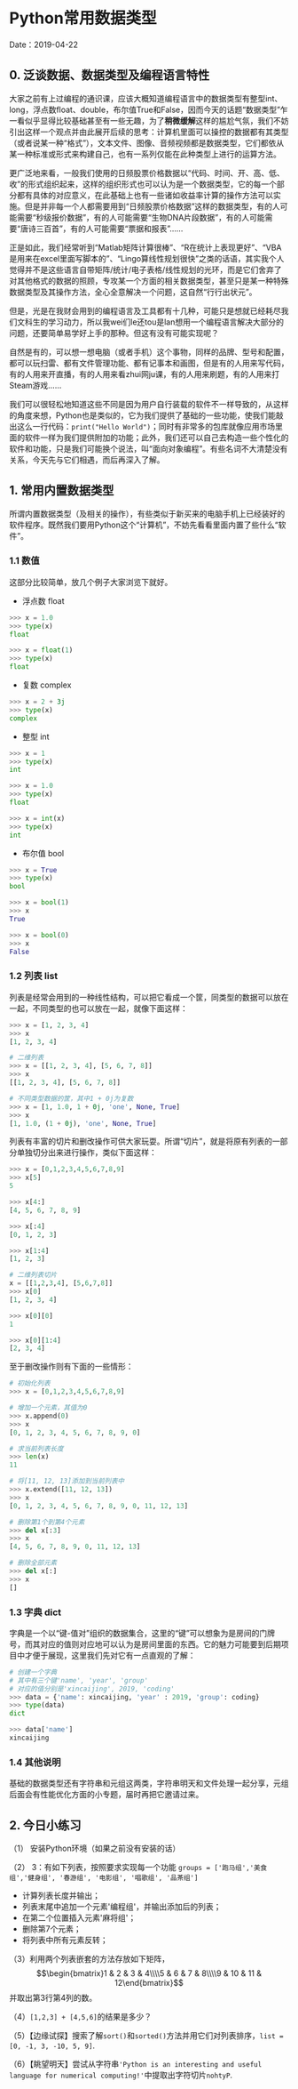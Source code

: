 # Python常用数据类型

Date：2019-04-22

## 0. 泛谈数据、数据类型及编程语言特性

大家之前有上过编程的通识课，应该大概知道编程语言中的数据类型有整型int、long，浮点数float、double，布尔值True和False，因而今天的话题“数据类型”乍一看似乎显得比较基础甚至有一些无趣，为了**稍微缓解**这样的尴尬气氛，我们不妨引出这样一个观点并由此展开后续的思考：计算机里面可以操控的数据都有其类型（或者说某一种“格式”），文本文件、图像、音频视频都是数据类型，它们都依从某一种标准或形式来构建自己，也有一系列仅能在此种类型上进行的运算方法。

更广泛地来看，一般我们使用的日频股票价格数据以“代码、时间、开、高、低、收”的形式组织起来，这样的组织形式也可以认为是一个数据类型，它的每一个部分都有具体的对应意义，在此基础上也有一些诸如收益率计算的操作方法可以实施。但是并非每一个人都需要用到“日频股票价格数据”这样的数据类型，有的人可能需要“秒级报价数据”，有的人可能需要“生物DNA片段数据”，有的人可能需要“唐诗三百首”，有的人可能需要“票据和报表”……

正是如此，我们经常听到“Matlab矩阵计算很棒”、“R在统计上表现更好”、“VBA是用来在excel里面写脚本的”、“Lingo算线性规划很快”之类的话语，其实我个人觉得并不是这些语言自带矩阵/统计/电子表格/线性规划的光环，而是它们舍弃了对其他格式的数据的照顾，专攻某一个方面的相关数据类型，甚至只是某一种特殊数据类型及其操作方法，全心全意解决一个问题，这自然“行行出状元”。

但是，光是在我财会用到的编程语言及工具都有十几种，可能只是想就已经耗尽我们文科生的学习动力，所以我wei们le还tou是lan想用一个编程语言解决大部分的问题，还要简单易学好上手的那种。但这有没有可能实现呢？

自然是有的，可以想一想电脑（或者手机）这个事物，同样的品牌、型号和配置，都可以玩扫雷、都有文件管理功能、都有记事本和画图，但是有的人用来写代码，有的人用来开直播，有的人用来看zhui网ju课，有的人用来刷题，有的人用来打Steam游戏……

我们可以很轻松地知道这些不同是因为用户自行装载的软件不一样导致的，从这样的角度来想，Python也是类似的，它为我们提供了基础的一些功能，使我们能敲出这么一行代码：`print("Hello World")`；同时有非常多的包库就像应用市场里面的软件一样为我们提供附加的功能；此外，我们还可以自己去构造一些个性化的软件和功能，只是我们可能换个说法，叫“面向对象编程”。有些名词不大清楚没有关系，今天先与它们相遇，而后再深入了解。

## 1. 常用内置数据类型

所谓内置数据类型（及相关的操作），有些类似于新买来的电脑手机上已经装好的软件程序。既然我们要用Python这个“计算机”，不妨先看看里面内置了些什么“软件”。

### 1.1 数值

这部分比较简单，放几个例子大家浏览下就好。

- 浮点数 float

```Python
>>> x = 1.0
>>> type(x)
float

>>> x = float(1)
>>> type(x)
float
```

- 复数 complex

```Python
>>> x = 2 + 3j
>>> type(x)
complex
```

- 整型 int

```Python
>>> x = 1
>>> type(x)
int

>>> x = 1.0
>>> type(x)
float

>>> x = int(x)
>>> type(x)
int
```

- 布尔值 bool

```Python
>>> x = True
>>> type(x)
bool

>>> x = bool(1)
>>> x
True

>>> x = bool(0)
>>> x
False
```

### 1.2 列表 list

列表是经常会用到的一种线性结构，可以把它看成一个筐，同类型的数据可以放在一起，不同类型的也可以放在一起，就像下面这样：

``` Python
>>> x = [1, 2, 3, 4]
>>> x
[1, 2, 3, 4]

# 二维列表
>>> x = [[1, 2, 3, 4], [5, 6, 7, 8]]
>>> x
[[1, 2, 3, 4], [5, 6, 7, 8]]

# 不同类型数据的筐，其中1 + 0j为复数
>>> x = [1, 1.0, 1 + 0j, 'one', None, True]
>>> x
[1, 1.0, (1 + 0j), 'one', None, True]
```

列表有丰富的切片和删改操作可供大家玩耍。所谓“切片”，就是将原有列表的一部分单独切分出来进行操作，类似下面这样：

```Python
>>> x = [0,1,2,3,4,5,6,7,8,9]
>>> x[5]
5

>>> x[4:]
[4, 5, 6, 7, 8, 9]

>>> x[:4]
[0, 1, 2, 3]

>>> x[1:4]
[1, 2, 3]

# 二维列表切片
x = [[1,2,3,4], [5,6,7,8]]
>>> x[0]
[1, 2, 3, 4]

>>> x[0][0]
1

>>> x[0][1:4]
[2, 3, 4]
```

至于删改操作则有下面的一些情形：

```Python
# 初始化列表
>>> x = [0,1,2,3,4,5,6,7,8,9]

# 增加一个元素，其值为0
>>> x.append(0)
>>> x
[0, 1, 2, 3, 4, 5, 6, 7, 8, 9, 0]

# 求当前列表长度
>>> len(x)
11

# 将[11, 12, 13]添加到当前列表中
>>> x.extend([11, 12, 13])
>>> x
[0, 1, 2, 3, 4, 5, 6, 7, 8, 9, 0, 11, 12, 13]

# 删除第1个到第4个元素
>>> del x[:3]
>>> x
[4, 5, 6, 7, 8, 9, 0, 11, 12, 13]

# 删除全部元素
>>> del x[:]
>>> x
[]
```

### 1.3 字典 dict

字典是一个以“键-值对”组织的数据集合，这里的“键”可以想象为是房间的门牌号，而其对应的值则对应地可以认为是房间里面的东西。它的魅力可能要到后期项目中才便于展现，这里我们先对它有一点直观的了解：

```Python
# 创建一个字典
# 其中有三个键'name', 'year', 'group'
# 对应的值分别是'xincaijing', 2019, 'coding'
>>> data = {'name': xincaijing, 'year' : 2019, 'group': coding}
>>> type(data)
dict

>>> data['name']
xincaijing
```

### 1.4 其他说明

基础的数据类型还有字符串和元组这两类，字符串明天和文件处理一起分享，元组后面会有性能优化方面的小专题，届时再把它邀请过来。

## 2. 今日小练习

（1） 安装Python环境（如果之前没有安装的话）

（2） 3：有如下列表，按照要求实现每一个功能
`groups = ['跑马组','美食组','健身组', '春游组', '电影组', '唱歌组', '品茶组']`

- 计算列表长度并输出；
- 列表末尾中追加一个元素'编程组'，并输出添加后的列表；
- 在第二个位置插入元素'麻将组'；
- 删除第7个元素；
- 将列表中所有元素反转；

（3）利用两个列表嵌套的方法存放如下矩阵，
$$\begin{bmatrix}1 & 2 & 3 & 4\\\\5 & 6 & 7 & 8\\\\9 & 10 & 11 & 12\end{bmatrix}$$
并取出第3行第4列的数。

（4）`[1,2,3] + [4,5,6]`的结果是多少？

（5）【边缘试探】搜索了解`sort()`和`sorted()`方法并用它们对列表排序，`list = [0, -1, 3, -10, 5, 9]`.

（6）【眺望明天】尝试从字符串`'Python is an interesting and useful language for numerical computing!'`中提取出字符切片`nohtyP`.